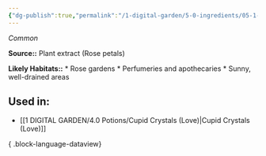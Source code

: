 ```yaml
---
{"dg-publish":true,"permalink":"/1-digital-garden/5-0-ingredients/05-1-mundane/vial-of-rose-oil/","tags":["ingredient","common"]}
---
```


*Common*

**Source::** Plant extract (Rose petals)

**Likely Habitats::** * Rose gardens * Perfumeries and apothecaries * Sunny, well-drained areas

## Used in:

- [[1 DIGITAL GARDEN/4.0 Potions/Cupid Crystals (Love)\|Cupid Crystals (Love)]]

{ .block-language-dataview}

